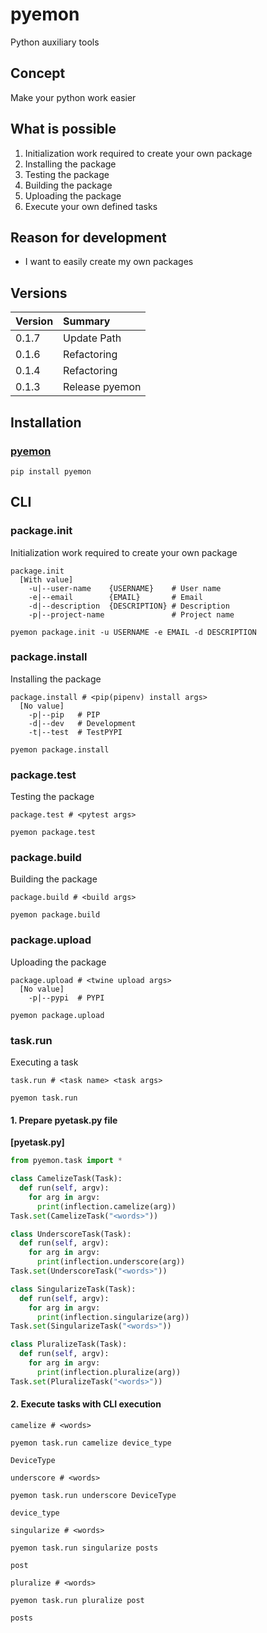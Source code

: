 # pyemon
Python auxiliary tools

## Concept
Make your python work easier

## What is possible
1. Initialization work required to create your own package
2. Installing the package
3. Testing the package
4. Building the package
5. Uploading the package
6. Execute your own defined tasks

## Reason for development
- I want to easily create my own packages

## Versions

|Version|Summary|
|:--|:--|
|0.1.7|Update Path|
|0.1.6|Refactoring|
|0.1.4|Refactoring|
|0.1.3|Release pyemon|

## Installation
### [pyemon](https://pypi.org/project/pyemon/)
`pip install pyemon`

## CLI
### package.init
Initialization work required to create your own package

```
package.init
  [With value]
    -u|--user-name    {USERNAME}    # User name
    -e|--email        {EMAIL}       # Email
    -d|--description  {DESCRIPTION} # Description
    -p|--project-name               # Project name
```
`pyemon package.init -u USERNAME -e EMAIL -d DESCRIPTION`

### package.install
Installing the package

```
package.install # <pip(pipenv) install args>
  [No value]
    -p|--pip   # PIP
    -d|--dev   # Development
    -t|--test  # TestPYPI
```
`pyemon package.install`

### package.test
Testing the package

```
package.test # <pytest args>
```
`pyemon package.test`

### package.build
Building the package

```
package.build # <build args>
```
`pyemon package.build`

### package.upload
Uploading the package

```
package.upload # <twine upload args>
  [No value]
    -p|--pypi  # PYPI
```
`pyemon package.upload`

### task.run
Executing a task

```
task.run # <task name> <task args>
```
`pyemon task.run`

#### 1. Prepare pyetask.py file
**[pyetask.py]**
```python
from pyemon.task import *

class CamelizeTask(Task):
  def run(self, argv):
    for arg in argv:
      print(inflection.camelize(arg))
Task.set(CamelizeTask("<words>"))

class UnderscoreTask(Task):
  def run(self, argv):
    for arg in argv:
      print(inflection.underscore(arg))
Task.set(UnderscoreTask("<words>"))

class SingularizeTask(Task):
  def run(self, argv):
    for arg in argv:
      print(inflection.singularize(arg))
Task.set(SingularizeTask("<words>"))

class PluralizeTask(Task):
  def run(self, argv):
    for arg in argv:
      print(inflection.pluralize(arg))
Task.set(PluralizeTask("<words>"))
```

#### 2. Execute tasks with CLI execution

```
camelize # <words>
```
`pyemon task.run camelize device_type`
```
DeviceType
```

```
underscore # <words>
```
`pyemon task.run underscore DeviceType`
```
device_type
```

```
singularize # <words>
```
`pyemon task.run singularize posts`
```
post
```

```
pluralize # <words>
```
`pyemon task.run pluralize post`
```
posts
```
